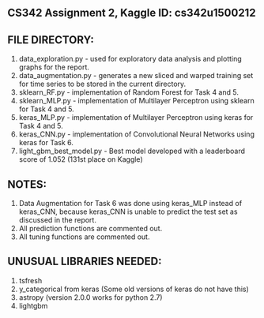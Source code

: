 ## CS342 Assignment 2, Kaggle ID: cs342u1500212

## FILE DIRECTORY:
1. data_exploration.py - used for exploratory data analysis and plotting graphs for the report.
2. data_augmentation.py - generates a new sliced and warped training set for time series to be stored in the current directory.
3. sklearn_RF.py - implementation of Random Forest for Task 4 and 5.
4. sklearn_MLP.py - implementation of Multilayer Perceptron using sklearn for Task 4 and 5.
5. keras_MLP.py - implementation of Multilayer Perceptron using keras for Task 4 and 5.
6. keras_CNN.py - implementation of Convolutional Neural Networks using keras for Task 6.
7. light_gbm_best_model.py - Best model developed with a leaderboard score of 1.052 (131st place on Kaggle)

## NOTES:
1. Data Augmentation for Task 6 was done using keras_MLP instead of keras_CNN,
   because keras_CNN is unable to predict the test set as discussed in the report.
2. All prediction functions are commented out.
3. All tuning functions are commented out.

## UNUSUAL LIBRARIES NEEDED:
1. tsfresh
2. y_categorical from keras (Some old versions of keras do not have this)
3. astropy (version 2.0.0 works for python 2.7)
4. lightgbm
